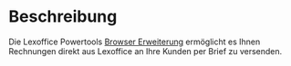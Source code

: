 # Beschreibung
Die Lexoffice Powertools [Browser Erweiterung]("https://chrome.google.com/webstore/detail/ocfgkhnplliadmaifkhhjncimaobcchh/publish-review?authuser=0&hl=en") ermöglicht es Ihnen Rechnungen direkt aus Lexoffice an Ihre Kunden
            per Brief zu versenden.
